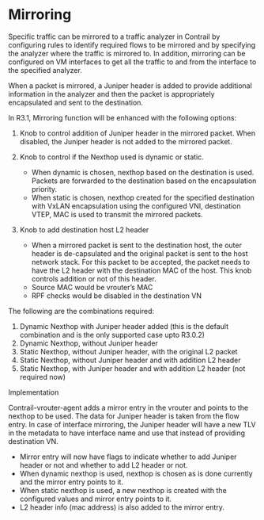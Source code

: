 # Mirroring

Specific traffic can be mirrored to a traffic analyzer in Contrail by configuring rules to identify required flows to be mirrored and by specifying the analyzer where the traffic is mirrored to. In addition, mirroring can be configured on VM interfaces to get all the traffic to and from the interface to the specified analyzer. 

When a packet is mirrored, a Juniper header is added to provide additional information in the analyzer and then the packet is appropriately encapsulated and sent to the destination.

In R3.1, Mirroring function will be enhanced with the following options:

1. Knob to control addition of Juniper header in the mirrored packet. When disabled, the Juniper header is not added to the mirrored packet.
2. Knob to control if the Nexthop used is dynamic or static.

    * When dynamic is chosen, nexthop based on the destination is used. Packets are forwarded to the destination based on the encapsulation priority.
    * When static is chosen, nexthop created for the specified destination with VxLAN encapsulation using the configured VNI, destination VTEP, MAC is used to transmit the mirrored packets.

3. Knob to add destination host L2 header

    * When a mirrored packet is sent to the destination host, the outer header is de-capsulated and the original packet is sent to the host network stack. For this packet to be accepted, the packet needs to have the L2 header with the destination MAC of the host. This knob controls addition or not of this header.
    * Source MAC would be vrouter’s MAC
    * RPF checks would be disabled in the destination VN

The following are the combinations required:
1. Dynamic Nexthop with Juniper header added (this is the default combination and is the only supported case upto R3.0.2)
2. Dynamic Nexthop, without Juniper header
3. Static Nexthop, without Juniper header, with the original L2 packet
4. Static Nexthop, without Juniper header and with addition L2 header
5. Static Nexthop, with Juniper header and with addition L2 header (not required now)

Implementation

Contrail-vrouter-agent adds a mirror entry in the vrouter and points to the nexthop to be used. The data for Juniper header is taken from the flow entry. In case of interface mirroring, the Juniper header will have a new TLV in the metadata to have interface name and use that instead of providing destination VN.

* Mirror entry will now have flags to indicate whether to add Juniper header or not and whether to add L2 header or not.
* When dynamic nexthop is used, nexthop is chosen as is done currently and the mirror entry points to it.
* When static nexthop is used, a new nexthop is created with the configured values and mirror entry points to it.
* L2 header info (mac address) is also added to the mirror entry.
